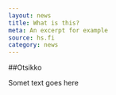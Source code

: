 ```yaml
---
layout: news
title: What is this?
meta: An excerpt for example
source: hs.fi
category: news
---
```


##Otsikko

Somet text goes here